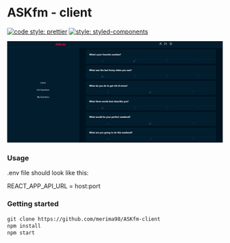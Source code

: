 # ASKfm - client

[![code style: prettier](https://img.shields.io/badge/code_style-prettier-ff69b4.svg?style=flat-square)](https://github.com/prettier/prettier)
[![style: styled-components](https://img.shields.io/badge/style-%F0%9F%92%85%20styled--components-orange.svg?colorB=daa357&colorA=db748e)](https://github.com/styled-components/styled-components)

![Screenshot](docs/images/screenshot.PNG)

### Usage

.env file should look like this:

REACT_APP_API_URL = host:port

### Getting started

    git clone https://github.com/merima98/ASKfm-client
    npm install
    npm start

